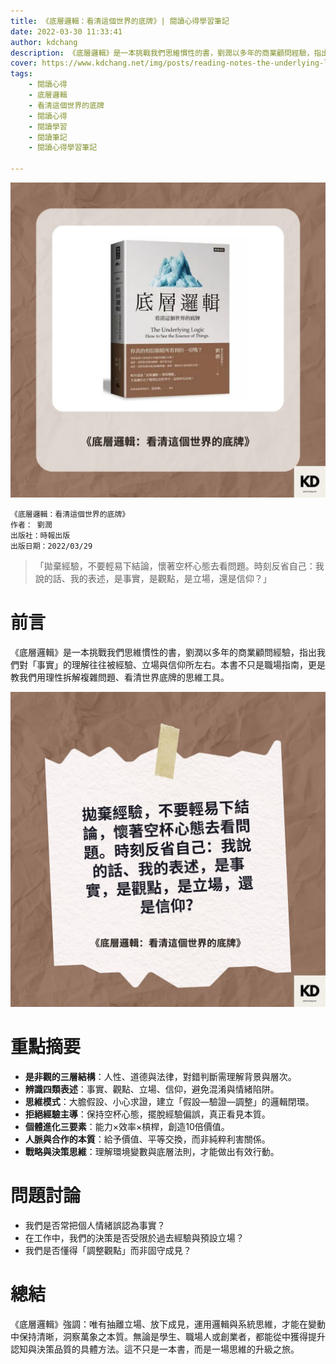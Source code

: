 ```yaml
---
title: 《底層邏輯：看清這個世界的底牌》| 閱讀心得學習筆記
date: 2022-03-30 11:33:41
author: kdchang
description: 《底層邏輯》是一本挑戰我們思維慣性的書，劉潤以多年的商業顧問經驗，指出我們對「事實」的理解往往被經驗、立場與信仰所左右。本書不只是職場指南，更是教我們用理性拆解複雜問題、看清世界底牌的思維工具。
cover: https://www.kdchang.net/img/posts/reading-notes-the-underlying-logic-see-through-the-true-face-of-the-world-1.jpg
tags: 
    - 閱讀心得
    - 底層邏輯
    - 看清這個世界的底牌
    - 閱讀心得
    - 閱讀學習
    - 閱讀筆記
    - 閱讀心得學習筆記

---
```


![](img/posts/reading-notes-the-underlying-logic-see-through-the-true-face-of-the-world-1.jpg)

```
《底層邏輯：看清這個世界的底牌》
作者： 劉潤  
出版社：時報出版  
出版日期：2022/03/29
```

> 「拋棄經驗，不要輕易下結論，懷著空杯心態去看問題。時刻反省自己：我說的話、我的表述，是事實，是觀點，是立場，還是信仰？」

# 前言
《底層邏輯》是一本挑戰我們思維慣性的書，劉潤以多年的商業顧問經驗，指出我們對「事實」的理解往往被經驗、立場與信仰所左右。本書不只是職場指南，更是教我們用理性拆解複雜問題、看清世界底牌的思維工具。

![](img/posts/reading-notes-the-underlying-logic-see-through-the-true-face-of-the-world-2.jpg)

# 重點摘要
- **是非觀的三層結構**：人性、道德與法律，對錯判斷需理解背景與層次。
- **辨識四類表述**：事實、觀點、立場、信仰，避免混淆與情緒陷阱。
- **思維模式**：大膽假設、小心求證，建立「假設—驗證—調整」的邏輯閉環。
- **拒絕經驗主導**：保持空杯心態，擺脫經驗偏誤，真正看見本質。
- **個體進化三要素**：能力×效率×槓桿，創造10倍價值。
- **人脈與合作的本質**：給予價值、平等交換，而非純粹利害關係。
- **戰略與決策思維**：理解環境變數與底層法則，才能做出有效行動。

# 問題討論 
- 我們是否常把個人情緒誤認為事實？
- 在工作中，我們的決策是否受限於過去經驗與預設立場？
- 我們是否懂得「調整觀點」而非固守成見？

# 總結
《底層邏輯》強調：唯有抽離立場、放下成見，運用邏輯與系統思維，才能在變動中保持清晰，洞察萬象之本質。無論是學生、職場人或創業者，都能從中獲得提升認知與決策品質的具體方法。這不只是一本書，而是一場思維的升級之旅。